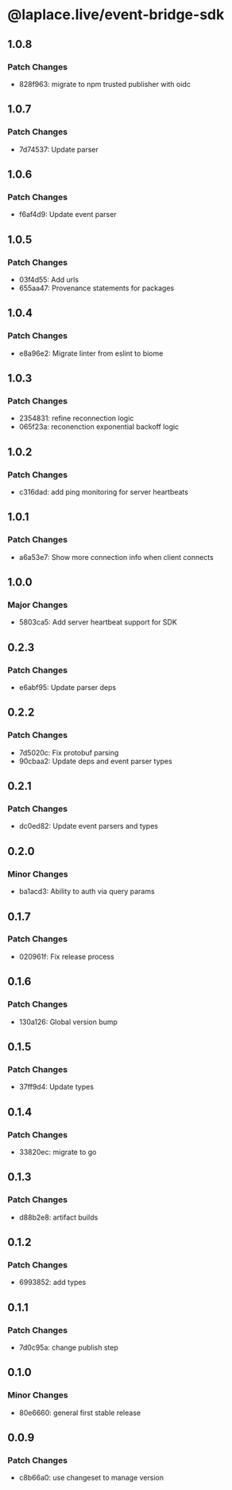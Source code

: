 # @laplace.live/event-bridge-sdk

## 1.0.8

### Patch Changes

- 828f963: migrate to npm trusted publisher with oidc

## 1.0.7

### Patch Changes

- 7d74537: Update parser

## 1.0.6

### Patch Changes

- f6af4d9: Update event parser

## 1.0.5

### Patch Changes

- 03f4d55: Add urls
- 655aa47: Provenance statements for packages

## 1.0.4

### Patch Changes

- e8a96e2: Migrate linter from eslint to biome

## 1.0.3

### Patch Changes

- 2354831: refine reconnection logic
- 065f23a: reconenction exponential backoff logic

## 1.0.2

### Patch Changes

- c316dad: add ping monitoring for server heartbeats

## 1.0.1

### Patch Changes

- a6a53e7: Show more connection info when client connects

## 1.0.0

### Major Changes

- 5803ca5: Add server heartbeat support for SDK

## 0.2.3

### Patch Changes

- e6abf95: Update parser deps

## 0.2.2

### Patch Changes

- 7d5020c: Fix protobuf parsing
- 90cbaa2: Update deps and event parser types

## 0.2.1

### Patch Changes

- dc0ed82: Update event parsers and types

## 0.2.0

### Minor Changes

- ba1acd3: Ability to auth via query params

## 0.1.7

### Patch Changes

- 020961f: Fix release process

## 0.1.6

### Patch Changes

- 130a126: Global version bump

## 0.1.5

### Patch Changes

- 37ff9d4: Update types

## 0.1.4

### Patch Changes

- 33820ec: migrate to go

## 0.1.3

### Patch Changes

- d88b2e8: artifact builds

## 0.1.2

### Patch Changes

- 6993852: add types

## 0.1.1

### Patch Changes

- 7d0c95a: change publish step

## 0.1.0

### Minor Changes

- 80e6660: general first stable release

## 0.0.9

### Patch Changes

- c8b66a0: use changeset to manage version
